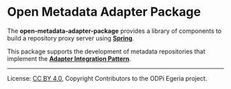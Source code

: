 <!-- SPDX-License-Identifier: CC-BY-4.0 -->
<!-- Copyright Contributors to the ODPi Egeria project. -->

# Open Metadata Adapter Package

The **open-metadata-adapter-package** provides a library of components to
build a repository proxy server using **[Spring](../../../developer-resources/Spring.md)**.

This package supports the development of metadata repositories that
implement the **[Adapter Integration Pattern](https://egeria-project.org/concepts/repository-connector/)**.



----
License: [CC BY 4.0](https://creativecommons.org/licenses/by/4.0/),
Copyright Contributors to the ODPi Egeria project.
